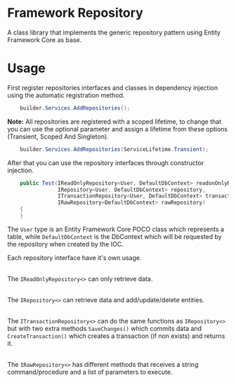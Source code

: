 # Framework Repository

A class library that implements the generic repository pattern using Entity Framework Core as base.


Usage
=====

First register repositories interfaces and classes in dependency injection using the automatic registration method.

```csharp
    builder.Services.AddRepositories();
```

**Note:** All repositories are registered with a scoped lifetime, to change that you can use the optional parameter and assign a lifetime from these options (Transient, Scoped And Singleton).

```csharp
    builder.Services.AddRepositories(ServiceLifetime.Transient);
```

After that you can use the repository interfaces through constructor injection.

```csharp
    public Test(IReadOnlyRepository<User, DefaultDbContext> readonOnlyRepository,
                IRepository<User, DefaultDbContext> repository,
                ITransactionRepository<User, DefaultDbContext> transactionRepository,
                IRawRepository<DefaultDbContext> rawRepository)
    {
    }
```

The `User` type is an Entity Framework Core POCO class which represents a table,
while `DefaultDbContext` is the DbContext which will be requested by the repository when created by the IOC.

Each repository interface have it's own usage.<br/><br/>

The `IReadOnlyRepository<>` can only retrieve data.<br/><br/>

The `IRepository<>` can retrieve data and add/update/delete entities.<br/><br/>

The `ITransactionRepository<>` can do the same functions as `IRepository<>` but with two extra methods `SaveChanges()` which commits data and `CreateTransaction()` which creates a transaction (if non exists) and returns it.<br/><br/>

The `IRawRepository<>` has different methods that receives a string command/procedure and a list of parameters to execute.